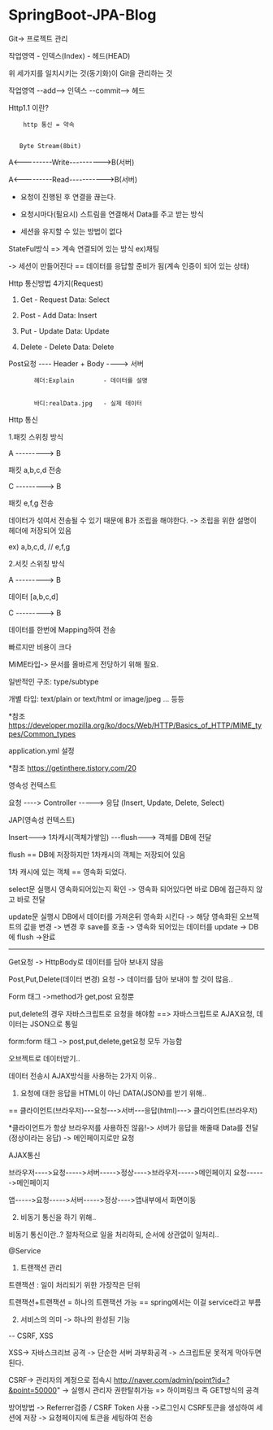 # SpringBoot-JPA-Blog
Git-> 프로젝트 관리

작업영역 - 인덱스(Index) - 헤드(HEAD)


위 세가지를 일치시키는 것(동기화)이 Git을 관리하는 것


작업영역 --add--> 인덱스 --commit--> 헤드


Http1.1 이란?


        http 통신 = 약속
        
        
       Byte Stream(8bit)
       
       
A<---------Write---------->B(서버)


A<---------Read----------->B(서버)


- 요청이 진행된 후 연결을 끊는다.


- 요청시마다(필요시) 스트림을 연결해서 Data를 주고 받는 방식


- 세션을 유지할 수 있는 방법이 없다



StateFul방식 => 계속 연결되어 있는 방식 ex)채팅


-> 세션이 만들어진다 == 데이터를 응답할 준비가 됨(계속 인증이 되어 있는 상태)


Http 통신방법 4가지(Request)


1. Get      - Request Data: Select 


2. Post     - Add Data: Insert        


3. Put      - Update Data: Update


4. Delete   - Delete Data: Delete


Post요청 ---- Header + Body ----> 서버


           헤더:Explain        - 데이터를 설명
           
           
           바디:realData.jpg   - 실제 데이터
           
           
           
Http 통신


1.패킷 스위칭 방식


  A ---------> B
  
  
  패킷 a,b,c,d 전송
  
  
  C ---------> B
  
  
  패킷 e,f,g 전송
  
  
데이터가 섞여서 전송될 수 있기 때문에 B가 조립을 해야한다. -> 조립을 위한 설명이 헤더에 저장되어 있음 


ex) a,b,c,d, // e,f,g


2.서킷 스위칭 방식


  A ---------> B
  
  
  데이터 [a,b,c,d]
  
  
  C ---------> B
  
  
  데이터를 한번에 Mapping하여 전송 
  
  
  빠르지만 비용이 크다
  
  
  
MiME타입-> 문서를 올바르게 전당하기 위해 필요.


일반적인 구조: type/subtype 


개별 타입: text/plain or text/html or image/jpeg ... 등등 


*참조 https://developer.mozilla.org/ko/docs/Web/HTTP/Basics_of_HTTP/MIME_types/Common_types


application.yml 설정


*참조 https://getinthere.tistory.com/20


영속성 컨텍스트


요청 ----> Controller -----> 응답 (Insert, Update, Delete, Select)


JAP(영속성 컨텍스트)


Insert---> 1차캐시(객체가쌓임) ---flush---> 객체를 DB에 전달


flush == DB에 저장하지만 1차캐시의 객체는 저장되어 있음


1차 캐시에 있는 객체 == 영속화 되었다.


select문 실행시 영속화되어있는지 확인 -> 영속화 되어있다면 바로 DB에 접근하지 않고 바로 전달


update문 실행시 DB에서 데이터를 가져온뒤 영속화 시킨다 -> 해당 영속화된 오브젝트의 값을 변경 -> 변경 후 save를 호출 -> 영속화 되어있는 데이터를 update -> DB에 flush ->완료


---------------------------------


Get요청 -> HttpBody로 데이터를 담아 보내지 않음


Post,Put,Delete(데이터 변경) 요청  -> 데이터를 담아 보내야 할 것이 많음..


Form 태그 ->method가 get,post 요청뿐


put,delete의 경우 자바스크립트로 요청을 해야함 ==> 자바스크립트로 AJAX요청, 데이터는 JSON으로 통일


form:form 태그 -> post,put,delete,get요청 모두 가능함


오브젝트로 데이터받기..


데이터 전송시 AJAX방식을 사용하는 2가지 이유..


1. 요청에 대한 응답을 HTML이 아닌 DATA(JSON)를 받기 위해..


== 클라이언트(브라우저)---요청--->서버---응답(html)---> 클라이언트(브라우저)


*클라이언트가 항상 브라우저를 사용하진 않음!-> 서버가 응답을 해줄때 Data를 전달(정상이라는 응답) -> 메인페이지로만 요청


AJAX통신 


브라우저---->요청----->서버----->정상---->브라우저----->메인페이지 요청------>메인페이지


앱----->요청----->서버----->정상---->앱내부에서 화면이동


2. 비동기 통신을 하기 위해..


비동기 통신이란..? 절차적으로 일을 처리하되, 순서에 상관없이 일처리..



@Service


1. 트랜잭션 관리


트랜잭션 : 일이 처리되기 위한 가장작은 단위 

트랜잭션+트랜잭션 = 하나의 트랜잭션 가능 == spring에서는 이걸 service라고 부름


2. 서비스의 의미 -> 하나의 완성된 기능


-- CSRF, XSS

XSS-> 자바스크리브 공격 -> 단순한 서버 과부화공격 -> 스크립트문 못적게 막아두면된다.

CSRF-> 관리자의 계정으로 접속시 http://naver.com/admin/point?id=?&point=50000" -> 실행시 관리자 권한탈취가능 => 하이퍼링크 즉 GET방식의 공격

방어방법 -> Referrer검증 / CSRF Token 사용 ->로그인시 CSRF토큰을 생성하여 세션에 저장 -> 요청페이지에 토큰을 세팅하여 전송
